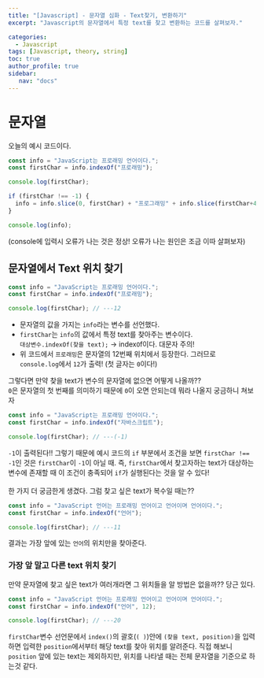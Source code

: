 ```yaml
---
title: "[Javascript] - 문자열 심화 - Text찾기, 변환하기"
excerpt: "Javascript의 문자열에서 특정 text를 찾고 변환하는 코드를 살펴보자."

categories: 
  - Javascript
tags: [Javascript, theory, string]
toc: true
author_profile: true 
sidebar:
   nav: "docs"
---
```


# 문자열
오늘의 예시 코드이다.
```javascript
const info = "JavaScript는 프로래밍 언어이다.";
const firstChar = info.indexOf("프로래밍"); 

console.log(firstChar);

if (firstChar !== -1) { 
  info = info.slice(0, firstChar) + "프로그래밍" + info.slice(firstChar+4, info.length); 
}

console.log(info);
```
(console에 입력시 오류가 나는 것은 정상! 오류가 나는 원인은 조금 이따 살펴보자)

## 문자열에서 Text 위치 찾기
```javascript
const info = "JavaScript는 프로래밍 언어이다.";
const firstChar = info.indexOf("프로래밍"); 

console.log(firstChar); // ---12
```
- 문자열의 값을 가지는 `info`라는 변수를 선언했다.
- `firstChar`는 `info`의 값에서 특정 text를 찾아주는 변수이다. <br>`대상변수.indexOf(찾을 text);` → index`O`f이다. 대문자 주의!
- 위 코드에서 `프로래밍`은 문자열의 12번째 위치에서 등장한다. 그러므로 `console.log`에서 `12`가 출력! (첫 글자는 `0`이다!)

그렇다면 만약 찾을 text가 변수의 문자열에 없으면 어떻게 나올까?? <br> `0`은 문자열의 첫 번째를 의미하기 때문에 `0`이 오면 안되는데 뭐라 나올지 궁금하니 쳐보자
```javascript
const info = "JavaScript는 프로래밍 언어이다.";
const firstChar = info.indexOf("자바스크립트"); 

console.log(firstChar); // ---(-1)
```
`-1`이 출력된다!! 그렇기 때문에 예시 코드의 `if` 부분에서 조건을 보면 `firstChar !== -1`인 것은 `firstChar`이 `-1`이 아닐 때. 즉, `firstChar`에서 찾고자하는 text가 대상하는 변수에 존재할 때 이 조건이 충족되어 `if`가 실행된다는 것을 알 수 있다! <br><br> 한 가지 더 궁금한게 생겼다. 그럼 찾고 싶은 text가 복수일 때는??
```javascript
const info = "JavaScript 언어는 프로래밍 언어이고 언어이며 언어이다.";
const firstChar = info.indexOf("언어"); 

console.log(firstChar); // ---11
```
결과는 가장 앞에 있는 `언어`의 위치만을 찾아준다.
### 가장 앞 말고 다른 text 위치 찾기
만약 문자열에 찾고 싶은 text가 여러개라면 그 위치들을 알 방법은 없을까?? 당근 있다.
```javascript
const info = "JavaScript 언어는 프로래밍 언어이고 언어이며 언어이다.";
const firstChar = info.indexOf("언어", 12); 

console.log(firstChar); // ---20
```
`firstChar`변수 선언문에서 `index()`의 괄호(`( )`)안에 `(찾을 text, position)`을 입력하면 입력한 `position`에서부터 해당 text를 찾아 위치를 알려준다. 직접 해보니 `position` 앞에 있는 text는 제외하지만, 위치를 나타낼 때는 전체 문자열을 기준으로 하는것 같다. <br><br>